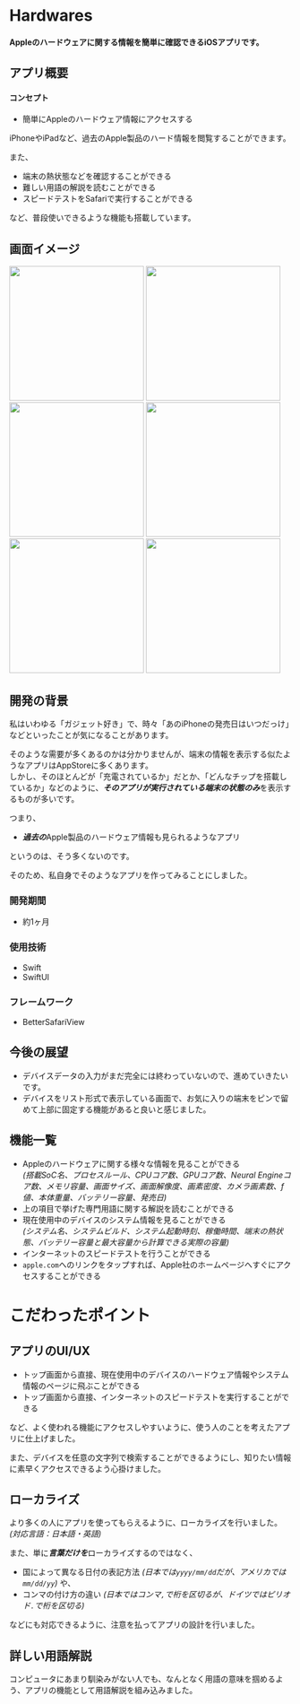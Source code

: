 # Hardwares

#### Appleのハードウェアに関する情報を簡単に確認できるiOSアプリです。

## アプリ概要
#### コンセプト
- 簡単にAppleのハードウェア情報にアクセスする

iPhoneやiPadなど、過去のApple製品のハード情報を閲覧することができます。

また、

- 端末の熱状態などを確認することができる
- 難しい用語の解説を読むことができる
- スピードテストをSafariで実行することができる

など、普段使いできるような機能も搭載しています。

## 画面イメージ
<img src="https://user-images.githubusercontent.com/125545184/220415390-c9efbea2-0d30-4e80-9e43-daf962ed4c53.png" width="240px">
<img src="https://user-images.githubusercontent.com/125545184/220415574-7363b907-ad56-4b13-aa4f-21514bd9dd25.png" width="240px">
<img src="https://user-images.githubusercontent.com/125545184/220415684-241e856e-c6d4-4f69-b4f7-25fecbca5165.png" width="240px">
<img src="https://user-images.githubusercontent.com/125545184/220415863-6326391f-8c49-4baf-9319-4ab98de366a1.png" width="240px">
<img src="https://user-images.githubusercontent.com/125545184/220416105-cb9357c1-80f7-4e7c-93e9-09e0c6a6370b.png" width="240px">
<img src="https://user-images.githubusercontent.com/125545184/220416238-e539e8d5-b640-47f9-9b14-e428bb06c142.png" width="240px">

## 開発の背景
私はいわゆる「ガジェット好き」で、時々「あのiPhoneの発売日はいつだっけ」などといったことが気になることがあります。

そのような需要が多くあるのかは分かりませんが、端末の情報を表示する似たようなアプリはAppStoreに多くあります。  
しかし、そのほとんどが「充電されているか」だとか、「どんなチップを搭載しているか」などのように、***そのアプリが実行されている端末の状態のみ***を表示するものが多いです。

つまり、

- ***過去の***Apple製品のハードウェア情報も見られるようなアプリ

というのは、そう多くないのです。

そのため、私自身でそのようなアプリを作ってみることにしました。

### 開発期間
- 約1ヶ月

### 使用技術

- Swift
- SwiftUI

### フレームワーク

- BetterSafariView

## 今後の展望
- デバイスデータの入力がまだ完全には終わっていないので、進めていきたいです。
- デバイスをリスト形式で表示している画面で、お気に入りの端末をピンで留めて上部に固定する機能があると良いと感じました。

## 機能一覧
- Appleのハードウェアに関する様々な情報を見ることができる  
*(搭載SoC名、プロセスルール、CPUコア数、GPUコア数、Neural Engineコア数、メモリ容量、画面サイズ、画面解像度、画素密度、カメラ画素数、f値、本体重量、バッテリー容量、発売日)*
- 上の項目で挙げた専門用語に関する解説を読むことができる
- 現在使用中のデバイスのシステム情報を見ることができる  
*(システム名、システムビルド、システム起動時刻、稼働時間、端末の熱状態、バッテリー容量と最大容量から計算できる実際の容量)*
- インターネットのスピードテストを行うことができる
- `apple.com`へのリンクをタップすれば、Apple社のホームページへすぐにアクセスすることができる

# こだわったポイント

## アプリのUI/UX

- トップ画面から直接、現在使用中のデバイスのハードウェア情報やシステム情報のページに飛ぶことができる
- トップ画面から直接、インターネットのスピードテストを実行することができる

など、よく使われる機能にアクセスしやすいように、使う人のことを考えたアプリに仕上げました。

また、デバイスを任意の文字列で検索することができるようにし、知りたい情報に素早くアクセスできるよう心掛けました。

## ローカライズ

より多くの人にアプリを使ってもらえるように、ローカライズを行いました。*(対応言語：日本語・英語)*

また、単に***言葉だけを***ローカライズするのではなく、

- 国によって異なる日付の表記方法 *(日本では`yyyy/mm/dd`だが、アメリカでは`mm/dd/yy`)* や、
- コンマの付け方の違い *(日本ではコンマ`,`で桁を区切るが、ドイツではピリオド`.`で桁を区切る)*

などにも対応できるように、注意を払ってアプリの設計を行いました。

## 詳しい用語解説

コンピュータにあまり馴染みがない人でも、なんとなく用語の意味を掴めるよう、アプリの機能として用語解説を組み込みました。


